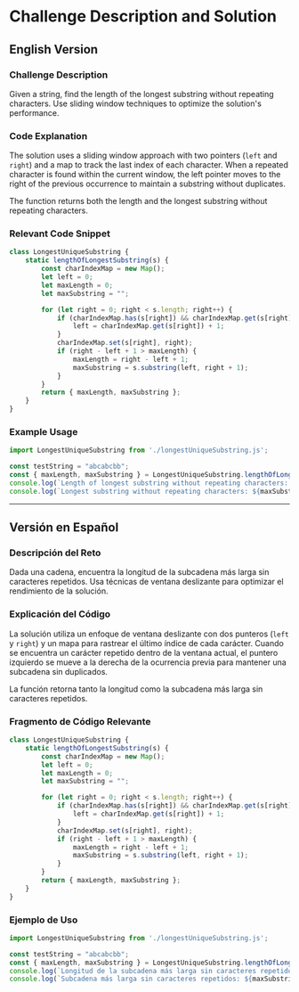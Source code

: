 # Challenge Description and Solution

## English Version

### Challenge Description
Given a string, find the length of the longest substring without repeating characters. Use sliding window techniques to optimize the solution's performance.

### Code Explanation
The solution uses a sliding window approach with two pointers (`left` and `right`) and a map to track the last index of each character. When a repeated character is found within the current window, the left pointer moves to the right of the previous occurrence to maintain a substring without duplicates.

The function returns both the length and the longest substring without repeating characters.

### Relevant Code Snippet

```javascript
class LongestUniqueSubstring {
    static lengthOfLongestSubstring(s) {
        const charIndexMap = new Map();
        let left = 0;
        let maxLength = 0;
        let maxSubstring = "";

        for (let right = 0; right < s.length; right++) {
            if (charIndexMap.has(s[right]) && charIndexMap.get(s[right]) >= left) {
                left = charIndexMap.get(s[right]) + 1;
            }
            charIndexMap.set(s[right], right);
            if (right - left + 1 > maxLength) {
                maxLength = right - left + 1;
                maxSubstring = s.substring(left, right + 1);
            }
        }
        return { maxLength, maxSubstring };
    }
}
```

### Example Usage

```javascript
import LongestUniqueSubstring from './longestUniqueSubstring.js';

const testString = "abcabcbb";
const { maxLength, maxSubstring } = LongestUniqueSubstring.lengthOfLongestSubstring(testString);
console.log(`Length of longest substring without repeating characters: ${maxLength}`);
console.log(`Longest substring without repeating characters: ${maxSubstring}`);
```

---

## Versión en Español

### Descripción del Reto
Dada una cadena, encuentra la longitud de la subcadena más larga sin caracteres repetidos. Usa técnicas de ventana deslizante para optimizar el rendimiento de la solución.

### Explicación del Código
La solución utiliza un enfoque de ventana deslizante con dos punteros (`left` y `right`) y un mapa para rastrear el último índice de cada carácter. Cuando se encuentra un carácter repetido dentro de la ventana actual, el puntero izquierdo se mueve a la derecha de la ocurrencia previa para mantener una subcadena sin duplicados.

La función retorna tanto la longitud como la subcadena más larga sin caracteres repetidos.

### Fragmento de Código Relevante

```javascript
class LongestUniqueSubstring {
    static lengthOfLongestSubstring(s) {
        const charIndexMap = new Map();
        let left = 0;
        let maxLength = 0;
        let maxSubstring = "";

        for (let right = 0; right < s.length; right++) {
            if (charIndexMap.has(s[right]) && charIndexMap.get(s[right]) >= left) {
                left = charIndexMap.get(s[right]) + 1;
            }
            charIndexMap.set(s[right], right);
            if (right - left + 1 > maxLength) {
                maxLength = right - left + 1;
                maxSubstring = s.substring(left, right + 1);
            }
        }
        return { maxLength, maxSubstring };
    }
}
```

### Ejemplo de Uso

```javascript
import LongestUniqueSubstring from './longestUniqueSubstring.js';

const testString = "abcabcbb";
const { maxLength, maxSubstring } = LongestUniqueSubstring.lengthOfLongestSubstring(testString);
console.log(`Longitud de la subcadena más larga sin caracteres repetidos: ${maxLength}`);
console.log(`Subcadena más larga sin caracteres repetidos: ${maxSubstring}`);
